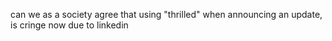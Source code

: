 can we as a society agree that using "thrilled" when announcing an update, is cringe now due to linkedin